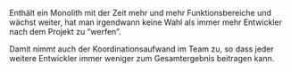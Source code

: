 Enthält ein Monolith mit der Zeit mehr und mehr Funktionsbereiche und wächst weiter, hat man irgendwann keine Wahl als immer mehr Entwickler nach dem Projekt zu &ldquo;werfen&rdquo;.

Damit nimmt auch der Koordinationsaufwand im Team zu, so dass jeder weitere Entwickler immer weniger zum Gesamtergebnis beitragen kann.
